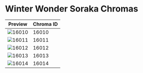 # Winter Wonder Soraka Chromas

| Preview | Chroma ID |
|---------|-----------|
| ![16010](https://raw.communitydragon.org/latest/plugins/rcp-be-lol-game-data/global/default/v1/champion-chroma-images/16/16010.png) | 16010 |
| ![16011](https://raw.communitydragon.org/latest/plugins/rcp-be-lol-game-data/global/default/v1/champion-chroma-images/16/16011.png) | 16011 |
| ![16012](https://raw.communitydragon.org/latest/plugins/rcp-be-lol-game-data/global/default/v1/champion-chroma-images/16/16012.png) | 16012 |
| ![16013](https://raw.communitydragon.org/latest/plugins/rcp-be-lol-game-data/global/default/v1/champion-chroma-images/16/16013.png) | 16013 |
| ![16014](https://raw.communitydragon.org/latest/plugins/rcp-be-lol-game-data/global/default/v1/champion-chroma-images/16/16014.png) | 16014 |